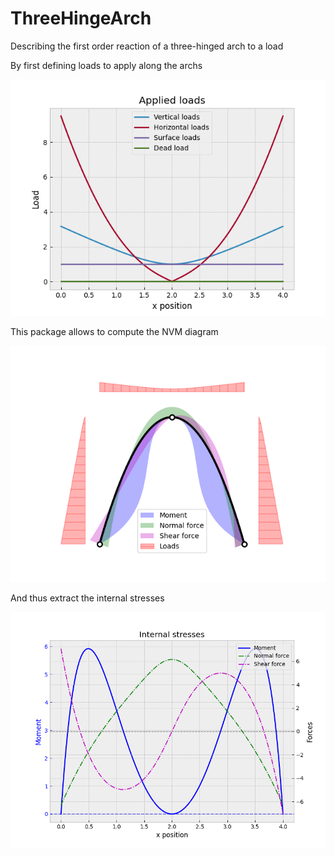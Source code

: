 # ThreeHingeArch
Describing the first order reaction of a three-hinged arch to a load

By first defining loads to apply along the archs

<img src="pics/loads.png">

This package allows to compute the NVM diagram

<img src="pics/diagram.png">

And thus extract the internal stresses

<img src="pics/stresses.png">
